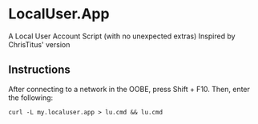 # LocalUser.App
A Local User Account Script (with no unexpected extras)
Inspired by ChrisTitus' version

## Instructions

After connecting to a network in the OOBE, press Shift + F10. Then, enter the following:

```batch
curl -L my.localuser.app > lu.cmd && lu.cmd
```
